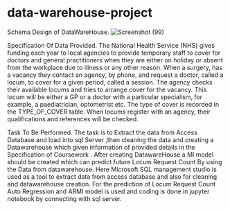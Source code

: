 # data-warehouse-project
Schema Design of DataWareHouse.
![Screenshot (99)](https://user-images.githubusercontent.com/74343581/169906916-bdddf06c-3a5b-4fee-8df8-4f337069675b.png)

Specification Of Data Provided.
The National Health Service (NHS) gives funding each year to local agencies to provide temporary 
staff to cover for doctors and general practitioners when they are either on holiday or absent from 
the workplace due to illness or any other reason.
When a surgery, has a vacancy they contact an agency, by phone, and request a doctor, called a
locum, to cover for a given period, called a session. The agency checks their available locums and 
tries to arrange cover for the vacancy. This locum will be either a GP or a doctor with a particular 
specialism, for example, a paediatrician, optometrist etc. The type of cover is recorded in the 
TYPE_OF_COVER table. When locums register with an agency, their qualifications and references 
will be checked. 

Task To Be Performed.
The task is to Extract the data from Access Database and load into sql Server ,then cleaning the data and creating a Datawarehouse which given information of provided details in the Specification of Coursework . After creating DatawareHouse a Ml model should be created which can predict future Locum Request Count By using the Data from  datawarehouse. 
Here Microsoft SQL management studio  is used as a tool to extract data from access database and also for cleaning and datawarehouse creation.
For the prediction of Locum Request Count Auto Regression and ARMI model is used and coding is done in jupyter notebook by connecting with sql server.
